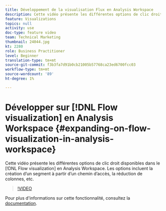 ```yaml
---
title: Développement de la visualisation Flux en Analysis Workspace
description: Cette vidéo présente les différentes options de clic droit disponibles dans la visualisation Flux en Analysis Workspace. Les options incluent la création d’un segment à partir d’un chemin d’accès, la réduction de colonnes, etc.
feature: Visualizations
topics: null
activity: use
doc-type: feature video
team: Technical Marketing
thumbnail: 24044.jpg
kt: 2280
role: Business Practitioner
level: Beginner
translation-type: tm+mt
source-git-commit: f3b3fa7d91b0cb21005b57768ca23ed6700fcc03
workflow-type: tm+mt
source-wordcount: '89'
ht-degree: 1%

---
```



# Développer sur [!DNL Flow visualization] en Analysis Workspace {#expanding-on-flow-visualization-in-analysis-workspace}

Cette vidéo présente les différentes options de clic droit disponibles dans le [!DNL Flow visualization] en Analysis Workspace. Les options incluent la création d’un segment à partir d’un chemin d’accès, la réduction de colonnes, etc.

>[!VIDEO](https://video.tv.adobe.com/v/24044/?quality=12)

Pour plus d&#39;informations sur cette fonctionnalité, consultez la [documentation](https://experienceleague.adobe.com/docs/analytics/analyze/analysis-workspace/visualizations/flow/flow.html?lang=en#analysis-workspace).
